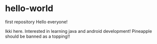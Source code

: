 # hello-world
first repository
Hello everyone!

Ikki here. Interested in learning java and android development! Pineapple should be banned as a topping!!
